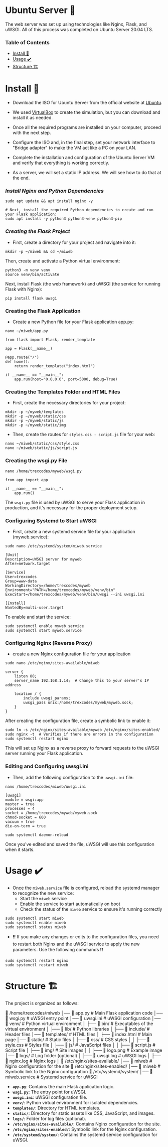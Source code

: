 # Ubuntu Server 🚀

The web server was set up using technologies like Nginx, Flask, and uWSGI. All of this process was completed on Ubuntu Server 20.04 LTS.

### Table of Contents

* [Install 🔧]((#install))
* [Usage ✔️]((#usage))
* [Structure 🏗️]((#structure))

# Install 🔧

* Download the ISO for Ubuntu Server from the official website at [Ubuntu](https://ubuntu.com/download/server).

* We used [VirtualBox](https://www.virtualbox.org/wiki/Downloads) to create the simulation, but you can download and install it as needed.
* Once all the required programs are installed on your computer, proceed with the next step.
* Configure the ISO and, in the final step, set your network interface to "Bridge adapter" to make the VM act like a PC on your LAN.
* Complete the installation and configuration of the Ubuntu Server VM and verify that everything is working correctly.
* As a server, we will set a static IP address. We will see how to do that at the end.

### *Install Nginx and Python Dependencies*

```
sudo apt update && apt install nginx -y

# Next, install the required Python dependencies to create and run your Flask application:
sudo apt install -y python3 python3-venv python3-pip
```

### *Creating the Flask Project*

* First, create a directory for your project and navigate into it:

```
mkdir -p ~/miweb && cd ~/miweb
```

Then, create and activate a Python virtual environment:

```
python3 -m venv venv
source venv/bin/activate
```

Next, install Flask (the web framework) and uWSGI (the service for running Flask with Nginx):

```
pip install flask uwsgi
```

### Creating the Flask Application

* Create a new Python file for your Flask application app.py:

```
nano ~/miweb/app.py
```

```
from flask import Flask, render_template

app = Flask(__name__)

@app.route("/")
def home():
    return render_template("index.html")

if __name__ == "__main__":
    app.run(host="0.0.0.0", port=5000, debug=True)
```

### Creating the Templates Folder and HTML Files

* First, create the necessary directories for your project:

```
mkdir -p ~/myweb/templates
mkdir -p ~/myweb/static/css
mkdir -p ~/myweb/static/js
mkdir -p ~/myweb/static/img
```

* Then, create the routes for `styles.css - script.js` file for your web:

```
nano ~/miweb/static/css/style.css
nano ~/miweb/static/js/script.js
```

### Creating the wsgi.py File

```
nano /home/trexcodes/myweb/wsgi.py
```

```
from app import app

if __name__ == "__main__":
    app.run()
```

The `wsgi.py` file is used by uWSGI to serve your Flask application in production, and it's necessary for the proper deployment setup.

### Configuring Systemd to Start uWSGI

* First, create a new systemd service file for your application (myweb.service):

```
sudo nano /etc/systemd/system/miweb.service
```

```
[Unit]
Description=uWSGI server for myweb
After=network.target

[Service]
User=trexcodes
Group=www-data
WorkingDirectory=/home/trexcodes/myweb
Environment="PATH=/home/trexcodes/myweb/venv/bin"
ExecStart=/home/trexcodes/myweb/venv/bin/uwsgi --ini uwsgi.ini

[Install]
WantedBy=multi-user.target

```

To enable and start the service:

```
sudo systemctl enable myweb.service
sudo systemctl start myweb.service
```

### Configuring Nginx (Reverse Proxy)

* create a new Nginx configuration file for your application

```
sudo nano /etc/nginx/sites-available/miweb
```

```
server {
    listen 80;
    server_name 192.168.1.14;  # Change this to your server's IP address

    location / {
        include uwsgi_params;
        uwsgi_pass unix:/home/trexcodes/myweb/myweb.sock;
    }
}

```

After creating the configuration file, create a symbolic link to enable it:

```
sudo ln -s /etc/nginx/sites-available/myweb /etc/nginx/sites-enabled/
sudo nginx -t  # Verifies if there are errors in the configuration
sudo systemctl restart nginx
```

This will set up Nginx as a reverse proxy to forward requests to the uWSGI server running your Flask application.

### Editing and Configuring uwsgi.ini

* Then, add the following configuration to the `uwsgi.ini` file:

```
nano /home/trexcodes/miweb/uwsgi.ini
```

```
[uwsgi]
module = wsgi:app
master = true
processes = 4
socket = /home/trexcodes/myweb/myweb.sock
chmod-socket = 660
vacuum = true
die-on-term = true
```

```
sudo systemctl daemon-reload
```

Once you've edited and saved the file, uWSGI will use this configuration when it starts.

# Usage  ✔️

* Once the `miweb.service` file is configured, reload the systemd manager to recognize the new service:
  * Start the `miweb` service
  * Enable the service to start automatically on boot
  * Check the status of the `miweb` service to ensure it's running correctly

```
sudo systemctl start miweb
sudo systemctl enable miweb
sudo systemctl status miweb
```

* ❗❗ If you make any changes or edits to the configuration files, you need to restart both Nginx and the uWSGI service to apply the new parameters. Use the following commands ❗❗

```
sudo systemctl restart nginx
sudo systemctl restart miweb
```


# Structure 🏗️

The project is organized as follows:

📂 /home/trexcodes/miweb
│── 📜 app.py              # Main Flask application code
│── 📜 wsgi.py             # uWSGI entry point
│── 📜 uwsgi.ini           # uWSGI configuration
│── 📂 venv/               # Python virtual environment
│   ├── 📂 bin/            # Executables of the virtual environment
│   ├── 📂 lib/            # Python libraries
│   ├── 📂 include/        # Header files
│── 📂 templates/          # HTML files
│   ├── 📜 index.html      # Main page
│── 📂 static/             # Static files
│   ├── 📂 css/            # CSS styles
│   │   ├── 📜 style.css   # Styles file
│   ├── 📂 js/             # JavaScript files
│   │   ├── 📜 script.js   # Script file
│   ├── 📂 img/            # Site images
│   │   ├── 📜 logo.png    # Example image
│── 📂 logs/               # Log folder (optional)
│   ├── 📜 uwsgi.log       # uWSGI logs
│   ├── 📜 nginx.log       # Nginx logs
│
📂 /etc/nginx/sites-available/
│── 📜 miweb               # Nginx configuration for the site
📂 /etc/nginx/sites-enabled/
│── 📜 miweb               # Symbolic link to the Nginx configuration
📂 /etc/systemd/system/
│── 📜 miweb.service       # Systemd service for uWSGI


- **`app.py`**: Contains the main Flask application logic.
- **`wsgi.py`**: The entry point for uWSGI.
- **`uwsgi.ini`**: uWSGI configuration file.
- **`venv/`**: Python virtual environment for isolated dependencies.
- **`templates/`**: Directory for HTML templates.
- **`static/`**: Directory for static assets like CSS, JavaScript, and images.
- **`logs/`**: Folder for log files (optional).
- **`/etc/nginx/sites-available/`**: Contains Nginx configuration for the site.
- **`/etc/nginx/sites-enabled/`**: Symbolic link for the Nginx configuration.
- **`/etc/systemd/system/`**: Contains the systemd service configuration for uWSGI.
